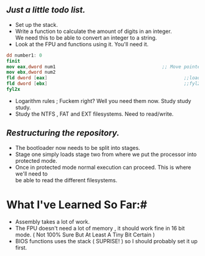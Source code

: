 ## *Just a little todo list.*
* Set up the stack.
* Write a function to calculate the amount of digits in an integer.
   <br />We need this to be able to convert an integer to a string.
* Look at the FPU and functions using it. You'll need it.
```nasm
dd number1: 0
finit                                                                   ;;resets FPU registers
mov eax,dword num1                                       ;; Move pointers into registers first
mov ebx,dword num2
fld dword [eax]                                                  ;;loads the value eax is point to
fld dword [ebx]                                                  ;;fyl2x now computes y * log2(x)
fyl2x
```
* Logarithm rules ; Fuckem right? Well you need them now. Study study study.
* Study the NTFS , FAT and EXT filesystems. Need to read/write.

## *Restructuring the repository.*
* The bootloader now needs to be split into stages.
* Stage one simply loads stage two from where we put the processor into protected        mode.
* Once in protected mode normal execution can proceed. This is where we'll need to <br /> be able to read the different filesystems.


# What I've Learned So Far:#
* Assembly takes a lot of work.
* The FPU doesn't need a lot of memory , it should work fine in 16 bit mode. ( Not 100% Sure But At Least A Tiny Bit Certain )
* BIOS functions uses the stack ( SUPRISE! ) so I should probably set it up first.
